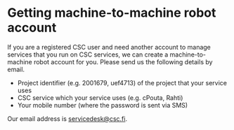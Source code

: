 # Getting machine-to-machine robot account

If you are a registered CSC user and need another account to manage
services that you run on CSC services, we can create a
machine-to-machine robot account for you. Please send us the following
details by email.

* Project identifier (e.g. 2001679, uef4713) of the project that your
  service uses
* CSC service which your service uses (e.g. cPouta, Rahti)
* Your mobile number (where the password is sent via SMS)

Our email address is servicedesk@csc.fi.
